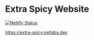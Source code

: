 # Extra Spicy Website

[![Netlify Status](https://api.netlify.com/api/v1/badges/46c0961a-b134-47ea-894c-3ee1ace0e911/deploy-status)](https://app.netlify.com/sites/harmonious-empanada-9c2d17/deploys)

https://extra-spicy.netlabs.dev
